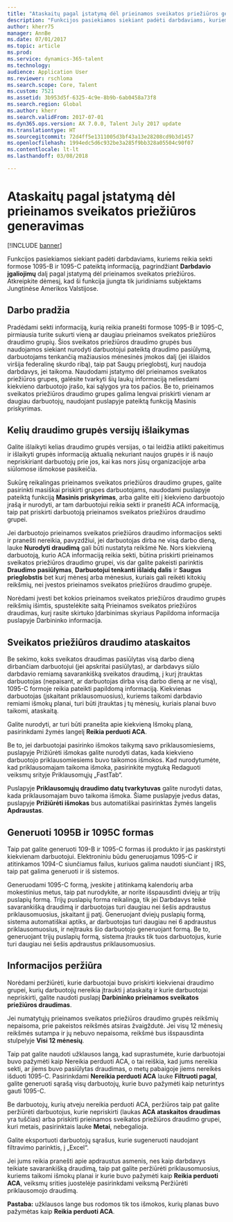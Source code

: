 ```yaml
---
title: "Ataskaitų pagal įstatymą dėl prieinamos sveikatos priežiūros generavimas"
description: "Funkcijos pasiekiamos siekiant padėti darbdaviams, kuriems reikia sekti formose 1095-B ir 1095-C pateiktą informaciją, pagrindžiant Darbdavio įgaliojimų dalį pagal įstatymą dėl prieinamos sveikatos priežiūros. Atkreipkite dėmesį, kad ši funkcija įjungta tik juridiniams subjektams Jungtinėse Amerikos Valstijose."
author: kherr75
manager: AnnBe
ms.date: 07/01/2017
ms.topic: article
ms.prod: 
ms.service: dynamics-365-talent
ms.technology: 
audience: Application User
ms.reviewer: rschloma
ms.search.scope: Core, Talent
ms.custom: 7521
ms.assetid: 3b953d5f-6325-4c9e-8b9b-6ab0458a73f8
ms.search.region: Global
ms.author: kherr
ms.search.validFrom: 2017-07-01
ms.dyn365.ops.version: AX 7.0.0, Talent July 2017 update
ms.translationtype: HT
ms.sourcegitcommit: 72d4ff5e1311005d3bf43a13e28208cd9b3d1457
ms.openlocfilehash: 1994edc5d6c932be3a285f9bb328a05504c90f07
ms.contentlocale: lt-lt
ms.lasthandoff: 03/08/2018

---
```

# <a name="generate-affordable-care-act-reports"></a>Ataskaitų pagal įstatymą dėl prieinamos sveikatos priežiūros generavimas

[!INCLUDE [banner](includes/banner.md)]

Funkcijos pasiekiamos siekiant padėti darbdaviams, kuriems reikia sekti formose 1095-B ir 1095-C pateiktą informaciją, pagrindžiant **Darbdavio įgaliojimų** dalį pagal įstatymą dėl prieinamos sveikatos priežiūros. Atkreipkite dėmesį, kad ši funkcija įjungta tik juridiniams subjektams Jungtinėse Amerikos Valstijose.

## <a name="getting-started"></a>Darbo pradžia
Pradėdami sekti informaciją, kurią reikia pranešti formose 1095-B ir 1095-C, pirmiausia turite sukurti vieną ar daugiau prieinamos sveikatos priežiūros draudimo grupių. Šios sveikatos priežiūros draudimo grupės bus naudojamos siekiant nurodyti darbuotojui pateiktą draudimo pasiūlymą, darbuotojams tenkančią mažiausios mėnesinės įmokos dalį (jei išlaidos viršija federalinę skurdo ribą), taip pat Saugų prieglobstį, kurį naudoja darbdavys, jei taikoma. Naudodami įstatymo dėl prieinamos sveikatos priežiūros grupes, galėsite tvarkyti šių laukų informaciją neliesdami kiekvieno darbuotojo įrašo, kai sąlygos yra tos pačios. Be to, prieinamos sveikatos priežiūros draudimo grupes galima lengvai priskirti vienam ar daugiau darbuotojų, naudojant puslapyje pateiktą funkciją Masinis priskyrimas.

## <a name="maintaining-multiple-versions-of-a-coverage-group"></a>Kelių draudimo grupės versijų išlaikymas
Galite išlaikyti kelias draudimo grupės versijas, o tai leidžia atlikti pakeitimus ir išlaikyti grupės informaciją aktualią nekuriant naujos grupės ir iš naujo nepriskiriant darbuotojų prie jos, kai kas nors jūsų organizacijoje arba siūlomose išmokose pasikeičia. 

Sukūrę reikalingas prieinamos sveikatos priežiūros draudimo grupes, galite pasirinkti masiškai priskirti grupes darbuotojams, naudodami puslapyje pateiktą funkciją **Masinis priskyrimas**, arba galite eiti į kiekvieno darbuotojo įrašą ir nurodyti, ar tam darbuotojui reikia sekti ir pranešti ACA informaciją, taip pat priskirti darbuotoją prieinamos sveikatos priežiūros draudimo grupei.

Jei darbuotojo prieinamos sveikatos priežiūros draudimo informacijos sekti ir pranešti nereikia, pavyzdžiui, jei darbuotojas dirba ne visą darbo dieną, lauke **Nurodyti draudimą** gali būti nustatyta reikšmė Ne. Nors kiekvieną darbuotoją, kurio ACA informaciją reikia sekti, būtina priskirti prieinamos sveikatos priežiūros draudimo grupei, vis dar galite pakeisti parinktis **Draudimo pasiūlymas**, **Darbuotojui tenkanti išlaidų dalis** ir **Saugus prieglobstis** bet kurį mėnesį arba mėnesius, kuriais gali reikėti kitokių reikšmių, nei įvestos prieinamos sveikatos priežiūros draudimo grupėje.

Norėdami įvesti bet kokios prieinamos sveikatos priežiūros draudimo grupės reikšmių išimtis, spustelėkite saitą Prieinamos sveikatos priežiūros draudimas, kurį rasite skirtuko Įdarbinimas skyriaus Papildoma informacija puslapyje Darbininko informacija.

## <a name="reporting-health-care-coverage"></a>Sveikatos priežiūros draudimo ataskaitos
Be sekimo, koks sveikatos draudimas pasiūlytas visą darbo dieną dirbančiam darbuotojui (jei apskritai pasiūlytas), ar darbdavys siūlo darbdavio remiamą savarankišką sveikatos draudimą, į kurį įtrauktas darbuotojas (nepaisant, ar darbuotojas dirba visą darbo dieną ar ne visą), 1095-C formoje reikia pateikti papildomą informaciją. Kiekvienas darbuotojas (įskaitant priklausomuosius), kuriems taikomi darbdavio remiami išmokų planai, turi būti įtrauktas į tų mėnesių, kuriais planai buvo taikomi, ataskaitą. 

Galite nurodyti, ar turi būti pranešta apie kiekvieną Išmokų planą, pasirinkdami žymės langelį **Reikia perduoti ACA**.

Be to, jei darbuotojai pasirinko išmokos taikymą savo priklausomiesiems, puslapyje Prižiūrėti išmokas galite nurodyti datas, kada kiekvieno darbuotojo priklausomiesiems buvo taikomos išmokos. Kad nurodytumėte, kad priklausomajam taikoma išmoka, pasirinkite mygtuką Redaguoti veiksmų srityje Priklausomųjų „FastTab“.

Puslapyje **Priklausomųjų draudimo datų tvarkytuvas** galite nurodyti datas, kada priklausomajam buvo taikoma išmoka. Šiame puslapyje įvedus datas, puslapyje **Prižiūrėti išmokas** bus automatiškai pasirinktas žymės langelis **Apdraustas**.

## <a name="generate-1095b-and-1095c-forms"></a>Generuoti 1095B ir 1095C formas
Taip pat galite generuoti 109-B ir 1095-C formas iš produkto ir jas paskirstyti kiekvienam darbuotojui. Elektroniniu būdu generuojamus 1095-C ir atitinkamos 1094-C siunčiamus failus, kuriuos galima naudoti siunčiant į IRS, taip pat galima generuoti ir iš sistemos.  

Generuodami 1095-C formą, įveskite į atitinkamą kalendorių arba mokestinius metus, taip pat nurodykite, ar norite išspausdinti dviejų ar trijų puslapių formą. Trijų puslapių forma reikalinga, tik jei Darbdavys teikė savarankišką draudimą ir darbuotojas turi daugiau nei šešis apdraustus priklausomuosius, įskaitant jį patį. Generuojant dviejų puslapių formą, sistema automatiškai aptiks, ar darbuotojas turi daugiau nei 6 apdraustus priklausomuosius, ir neįtrauks šio darbuotojo generuojant formą. Be to, generuojant trijų puslapių formą, sistema įtrauks tik tuos darbuotojus, kurie turi daugiau nei šešis apdraustus priklausomuosius.

## <a name="viewing-information"></a>Informacijos peržiūra
Norėdami peržiūrėti, kurie darbuotojai buvo priskirti kiekvienai draudimo grupei, kurių darbuotojų nereikia įtraukti į ataskaitą ir kurie darbuotojai nepriskirti, galite naudoti puslapį **Darbininko prieinamos sveikatos priežiūros draudimas**.

Jei numatytųjų prieinamos sveikatos priežiūros draudimo grupės reikšmių nepaisoma, prie pakeistos reikšmės atsiras žvaigždutė. Jei visų 12 mėnesių reikšmės sutampa ir jų nebuvo nepaisoma, reikšmė bus išspausdinta stulpelyje **Visi 12 mėnesių**.

Taip pat galite naudoti užklausos langą, kad suprastumėte, kurie darbuotojai buvo pažymėti kaip Nereikia perduoti ACA, o tai reiškia, kad jums nereikia sekti, ar jiems buvo pasiūlytas draudimas, o metų pabaigoje jiems nereikės išduoti 1095-C. Pasirinkdami **Nereikia perduoti ACA** lauke **Filtruoti pagal**, galite generuoti sąrašą visų darbuotojų, kurie buvo pažymėti kaip neturintys gauti 1095-C.

Be darbuotojų, kurių atveju nereikia perduoti ACA, peržiūros taip pat galite peržiūrėti darbuotojus, kurie nepriskirti (laukas **ACA ataskaitos draudimas** yra tuščias) arba priskirti prieinamos sveikatos priežiūros draudimo grupei, kuri metais, pasirinktais lauke **Metai**, nebegalioja.

Galite eksportuoti darbuotojų sąrašus, kurie sugeneruoti naudojant filtravimo parinktis, į „Excel“.

Jei jums reikia pranešti apie apdraustus asmenis, nes kaip darbdavys teikiate savarankišką draudimą, taip pat galite peržiūrėti priklausomuosius, kuriems taikomi išmokų planai ir kurie buvo pažymėti kaip **Reikia perduoti ACA**, veiksmų srities juostelėje pasirinkdami veiksmą Peržiūrėti priklausomojo draudimą.

**Pastaba:** užklausos lange bus rodomos tik tos išmokos, kurių planas buvo pažymėtas kaip **Reikia perduoti ACA**.

